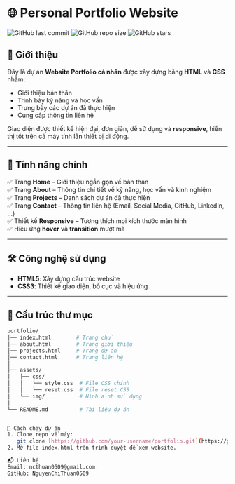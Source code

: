# 🌐 Personal Portfolio Website

![GitHub last commit](https://img.shields.io/github/last-commit/NguyenChiThuan0509/Chi-Thuan-----Portfolio)
![GitHub repo size](https://img.shields.io/github/repo-size/NguyenChiThuan0509/Chi-Thuan-----Portfolio)
![GitHub stars](https://img.shields.io/github/stars/NguyenChiThuan0509/Chi-Thuan-----Portfolio?style=social)

## 📌 Giới thiệu
Đây là dự án **Website Portfolio cá nhân** được xây dựng bằng **HTML** và **CSS** nhằm:
- Giới thiệu bản thân  
- Trình bày kỹ năng và học vấn  
- Trưng bày các dự án đã thực hiện  
- Cung cấp thông tin liên hệ  

Giao diện được thiết kế hiện đại, đơn giản, dễ sử dụng và **responsive**, hiển thị tốt trên cả máy tính lẫn thiết bị di động.

---

## 🚀 Tính năng chính
✅ Trang **Home** – Giới thiệu ngắn gọn về bản thân  
✅ Trang **About** – Thông tin chi tiết về kỹ năng, học vấn và kinh nghiệm  
✅ Trang **Projects** – Danh sách dự án đã thực hiện  
✅ Trang **Contact** – Thông tin liên hệ (Email, Social Media, GitHub, LinkedIn, …)  
✅ Thiết kế **Responsive** – Tương thích mọi kích thước màn hình  
✅ Hiệu ứng **hover** và **transition** mượt mà  

---

## 🛠️ Công nghệ sử dụng
- **HTML5**: Xây dựng cấu trúc website  
- **CSS3**: Thiết kế giao diện, bố cục và hiệu ứng  

---

## 📂 Cấu trúc thư mục
```bash
portfolio/
│── index.html        # Trang chủ
│── about.html        # Trang giới thiệu
│── projects.html     # Trang dự án
│── contact.html      # Trang liên hệ
│
├── assets/
│   ├── css/
│   │   └── style.css  # File CSS chính
│   │   └── reset.css  # File reset CSS
│   └── img/           # Hình ảnh sử dụng
│
└── README.md          # Tài liệu dự án


📖 Cách chạy dự án
1. Clone repo về máy:
   git clone [https://github.com/your-username/portfolio.git](https://github.com/NguyenChiThuan0509/Chi-Thuan-----Portfolio.git)
2. Mở file index.html trên trình duyệt để xem website.

📬 Liên hệ
Email: ncthuan0509@gmail.com
GitHub: NguyenChiThuan0509
